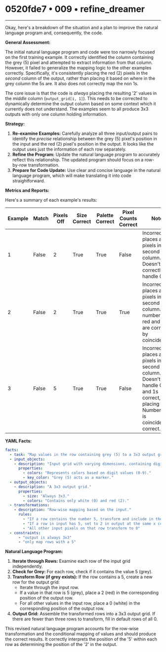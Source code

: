 # 0520fde7 • 009 • refine_dreamer

---
Okay, here's a breakdown of the situation and a plan to improve the natural language program and, consequently, the code.

**General Assessment:**

The initial natural language program and code were too narrowly focused on the first training example. It correctly identified the column containing the grey (5) pixel and attempted to extract information from that column. However, it failed to generalize the mapping logic to the other examples correctly. Specifically, it's consistently placing the red (2) pixels in the *second* column of the output, rather than placing it based on where in the grey column the 5s are. It also does not correctly map the non 1s.

The core issue is that the code is *always* placing the resulting '2' values in the *middle* column (`output_grid[i, 1]`). This needs to be corrected to dynamically determine the output column based on some context which it currently does not understand. The examples seem to all produce 3x3 outputs with only one column holding information.

**Strategy:**

1.  **Re-examine Examples:** Carefully analyze all three input/output pairs to identify the *precise* relationship between the grey (5) pixel's position in the input and the red (2) pixel's position in the output. It looks like the output uses just the information of each row separately.
2.  **Refine the Program:** Update the natural language program to accurately reflect this relationship. The updated program should focus on a row-by-row transformation.
3.  **Prepare for Code Update:** Use clear and concise language in the natural language program, which will make translating it into code straightforward.

**Metrics and Reports:**

Here's a summary of each example's results:

| Example | Match | Pixels Off | Size Correct | Palette Correct | Pixel Counts Correct | Notes                                                                                                                                                  |
| ------- | ----- | ---------- | ------------ | --------------- | -------------------- | ----------------------------------------------------------------------------------------------------------------------------------------------------- |
| 1       | False | 2          | True         | True            | False                | Incorrectly places all red pixels in the second column. Doesn't correctly handle 0s.                                                                 |
| 2       | False | 2        | True         | True            | True                 | Incorrectly places all red pixels in the second column. The number of red and white are correct by coincidence.                                                  |
| 3       | False | 5          | True         | True            | False                | Incorrectly places all red pixels in the second column. Doesn't handle 0s and 1s correct, placing all 0s. Number of 2s is coincidentally correct.       |

**YAML Facts:**

```yaml
facts:
  - task: "Map values in the row containing grey (5) to a 3x3 output grid."
  - input_objects:
    - description: "Input grid with varying dimensions, containing digits 0-9."
      properties:
        - colors: "Represents colors based on digit values (0-9)."
        - key_color: "Grey (5) acts as a marker."
  - output_objects:
    - description: "A 3x3 output grid."
      properties:
        - size: "Always 3x3."
        - colors: "Contains only white (0) and red (2)."
  - transformations:
    - description: "Row-wise mapping based on the input."
      rules:
        - "If a row contains the number 5, transform and include in the output"
        - "If a row in input has 5, set to 2 in output at the same x coordinate"
        - "All other input pixels on that row transform to 0"
  - constraints:
      - "output is always 3x3"
      - "only map rows with a 5"

```

**Natural Language Program:**

1.  **Iterate through Rows:** Examine each row of the input grid independently.
2.  **Check for Grey:** For each row, check if it contains the value 5 (grey).
3.  **Transform Row (if grey exists):** If the row contains a 5, create a new row for the output grid:
    *   Iterate through the input row.
    *   If a value in that row is 5 (grey), place a 2 (red) in the corresponding position of the output row.
    *   For all other values in the input row, place a 0 (white) in the corresponding position of the output row.
4.  **Output Grid:** Assemble the transformed rows into a 3x3 output grid. If there are fewer than three rows to transform, fill in default rows of all 0.

This revised natural language program accounts for the row-wise transformation and the conditional mapping of values and should produce the correct results. It correctly interprets the position of the '5' within each row as determining the position of the '2' in the output.

